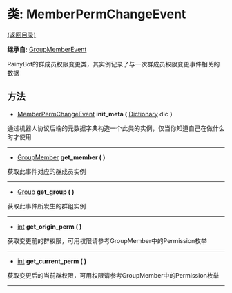 # 类: MemberPermChangeEvent  
[(返回目录)](README.md)  
  
**继承自:** [GroupMemberEvent](GroupMemberEvent.md)  
  
RainyBot的群成员权限变更类，其实例记录了与一次群成员权限变更事件相关的数据  
  
## 方法 
  
- [MemberPermChangeEvent](MemberPermChangeEvent.md) **init_meta (** [Dictionary](https://docs.godotengine.org/en/latest/classes/class_dictionary.html) dic **)**  
  
通过机器人协议后端的元数据字典构造一个此类的实例，仅当你知道自己在做什么时才使用  
  
---  
  
- [GroupMember](GroupMember.md) **get_member ( )**  
  
获取此事件对应的群成员实例  
  
---  
  
- [Group](Group.md) **get_group ( )**  
  
获取此事件所发生的群组实例  
  
---  
  
- [int](https://docs.godotengine.org/en/latest/classes/class_int.html) **get_origin_perm ( )**  
  
获取变更前的群权限，可用权限请参考GroupMember中的Permission枚举  
  
---  
  
- [int](https://docs.godotengine.org/en/latest/classes/class_int.html) **get_current_perm ( )**  
  
获取变更后的当前群权限，可用权限请参考GroupMember中的Permission枚举  
  
---  
  

